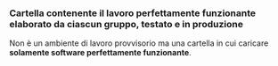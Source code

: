 ### Cartella contenente il lavoro **perfettamente funzionante** elaborato da ciascun gruppo, testato e in produzione

Non è un ambiente di lavoro provvisorio ma una cartella in cui caricare **solamente software perfettamente funzionante**.
